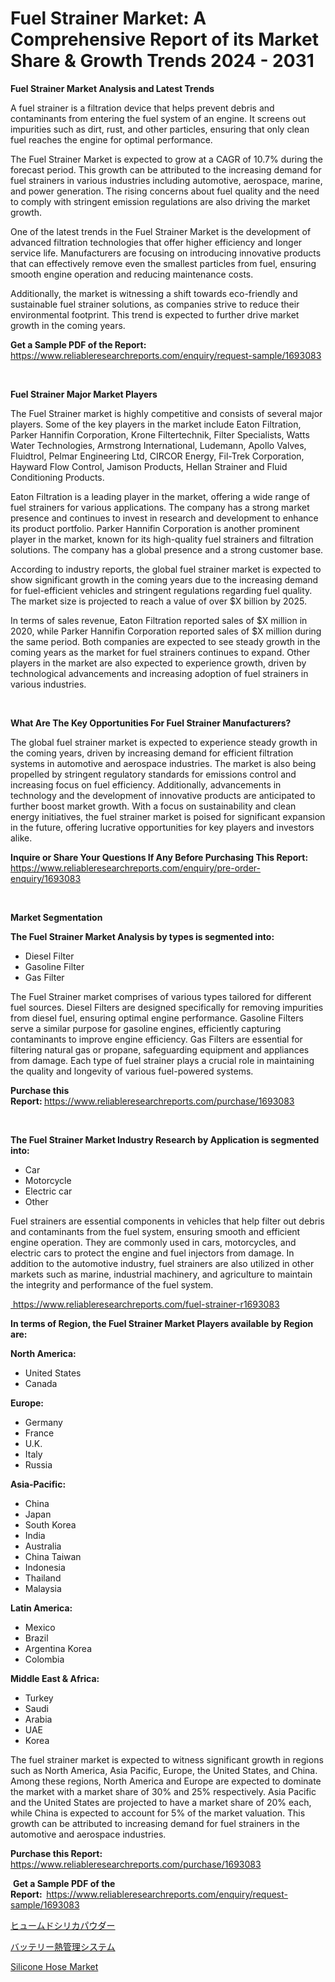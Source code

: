 <p><h1>Fuel Strainer Market: A Comprehensive Report of its Market Share & Growth Trends 2024 - 2031</h1></p><p><strong>Fuel Strainer Market Analysis and Latest Trends</strong></p>
<p><p>A fuel strainer is a filtration device that helps prevent debris and contaminants from entering the fuel system of an engine. It screens out impurities such as dirt, rust, and other particles, ensuring that only clean fuel reaches the engine for optimal performance.</p><p>The Fuel Strainer Market is expected to grow at a CAGR of 10.7% during the forecast period. This growth can be attributed to the increasing demand for fuel strainers in various industries including automotive, aerospace, marine, and power generation. The rising concerns about fuel quality and the need to comply with stringent emission regulations are also driving the market growth.</p><p>One of the latest trends in the Fuel Strainer Market is the development of advanced filtration technologies that offer higher efficiency and longer service life. Manufacturers are focusing on introducing innovative products that can effectively remove even the smallest particles from fuel, ensuring smooth engine operation and reducing maintenance costs.</p><p>Additionally, the market is witnessing a shift towards eco-friendly and sustainable fuel strainer solutions, as companies strive to reduce their environmental footprint. This trend is expected to further drive market growth in the coming years.</p></p>
<p><strong>Get a Sample PDF of the Report:&nbsp;</strong> <a href="https://www.reliableresearchreports.com/enquiry/request-sample/1693083">https://www.reliableresearchreports.com/enquiry/request-sample/1693083</a></p>
<p>&nbsp;</p>
<p><strong>Fuel Strainer Major Market Players</strong></p>
<p><p>The Fuel Strainer market is highly competitive and consists of several major players. Some of the key players in the market include Eaton Filtration, Parker Hannifin Corporation, Krone Filtertechnik, Filter Specialists, Watts Water Technologies, Armstrong International, Ludemann, Apollo Valves, Fluidtrol, Pelmar Engineering Ltd, CIRCOR Energy, Fil-Trek Corporation, Hayward Flow Control, Jamison Products, Hellan Strainer and Fluid Conditioning Products.</p><p>Eaton Filtration is a leading player in the market, offering a wide range of fuel strainers for various applications. The company has a strong market presence and continues to invest in research and development to enhance its product portfolio. Parker Hannifin Corporation is another prominent player in the market, known for its high-quality fuel strainers and filtration solutions. The company has a global presence and a strong customer base.</p><p>According to industry reports, the global fuel strainer market is expected to show significant growth in the coming years due to the increasing demand for fuel-efficient vehicles and stringent regulations regarding fuel quality. The market size is projected to reach a value of over $X billion by 2025.</p><p>In terms of sales revenue, Eaton Filtration reported sales of $X million in 2020, while Parker Hannifin Corporation reported sales of $X million during the same period. Both companies are expected to see steady growth in the coming years as the market for fuel strainers continues to expand. Other players in the market are also expected to experience growth, driven by technological advancements and increasing adoption of fuel strainers in various industries.</p></p>
<p>&nbsp;</p>
<p><strong>What Are The Key Opportunities For Fuel Strainer Manufacturers?</strong></p>
<p><p>The global fuel strainer market is expected to experience steady growth in the coming years, driven by increasing demand for efficient filtration systems in automotive and aerospace industries. The market is also being propelled by stringent regulatory standards for emissions control and increasing focus on fuel efficiency. Additionally, advancements in technology and the development of innovative products are anticipated to further boost market growth. With a focus on sustainability and clean energy initiatives, the fuel strainer market is poised for significant expansion in the future, offering lucrative opportunities for key players and investors alike.</p></p>
<p><strong>Inquire or Share Your Questions If Any Before Purchasing This Report:</strong> <a href="https://www.reliableresearchreports.com/enquiry/pre-order-enquiry/1693083">https://www.reliableresearchreports.com/enquiry/pre-order-enquiry/1693083</a></p>
<p>&nbsp;</p>
<p><strong>Market Segmentation</strong></p>
<p><strong>The Fuel Strainer Market Analysis by types is segmented into:</strong></p>
<p><ul><li>Diesel Filter</li><li>Gasoline Filter</li><li>Gas Filter</li></ul></p>
<p><p>The Fuel Strainer market comprises of various types tailored for different fuel sources. Diesel Filters are designed specifically for removing impurities from diesel fuel, ensuring optimal engine performance. Gasoline Filters serve a similar purpose for gasoline engines, efficiently capturing contaminants to improve engine efficiency. Gas Filters are essential for filtering natural gas or propane, safeguarding equipment and appliances from damage. Each type of fuel strainer plays a crucial role in maintaining the quality and longevity of various fuel-powered systems.</p></p>
<p><strong>Purchase this Report:&nbsp;</strong><a href="https://www.reliableresearchreports.com/purchase/1693083">https://www.reliableresearchreports.com/purchase/1693083</a></p>
<p>&nbsp;</p>
<p><strong>The Fuel Strainer Market Industry Research by Application is segmented into:</strong></p>
<p><ul><li>Car</li><li>Motorcycle</li><li>Electric car</li><li>Other</li></ul></p>
<p><p>Fuel strainers are essential components in vehicles that help filter out debris and contaminants from the fuel system, ensuring smooth and efficient engine operation. They are commonly used in cars, motorcycles, and electric cars to protect the engine and fuel injectors from damage. In addition to the automotive industry, fuel strainers are also utilized in other markets such as marine, industrial machinery, and agriculture to maintain the integrity and performance of the fuel system.</p></p>
<p><a href="https://www.reliableresearchreports.com/fuel-strainer-r1693083">&nbsp;https://www.reliableresearchreports.com/fuel-strainer-r1693083</a></p>
<p><strong>In terms of Region, the Fuel Strainer Market Players available by Region are:</strong></p>
<p>
    <p> <strong> North America: </strong>
        <ul>
            <li>United States</li>
            <li>Canada</li>
        </ul>
        </p> 
    <p> <strong> Europe: </strong>
        <ul>
            <li>Germany</li>
            <li>France</li>
            <li>U.K.</li>
            <li>Italy</li>
            <li>Russia</li>
        </ul>
        </p> 
    <p> <strong> Asia-Pacific: </strong>
        <ul>
            <li>China</li>
            <li>Japan</li>
            <li>South Korea</li>
            <li>India</li>
            <li>Australia</li>
            <li>China Taiwan</li>
            <li>Indonesia</li>
            <li>Thailand</li>
            <li>Malaysia</li>
        </ul>
        </p> 
    <p> <strong> Latin America: </strong>
        <ul>
            <li>Mexico</li>
            <li>Brazil</li>
            <li>Argentina Korea</li>
            <li>Colombia</li>
        </ul>
        </p> 
    <p> <strong> Middle East & Africa: </strong>
        <ul>
            <li>Turkey</li>
            <li>Saudi</li>
            <li>Arabia</li>
            <li>UAE</li>
            <li>Korea</li>
        </ul>
    </p>
    </p>
<p><p>The fuel strainer market is expected to witness significant growth in regions such as North America, Asia Pacific, Europe, the United States, and China. Among these regions, North America and Europe are expected to dominate the market with a market share of 30% and 25% respectively. Asia Pacific and the United States are projected to have a market share of 20% each, while China is expected to account for 5% of the market valuation. This growth can be attributed to increasing demand for fuel strainers in the automotive and aerospace industries.</p></p>
<p><strong>Purchase this Report: </strong><a href="https://www.reliableresearchreports.com/purchase/1693083">https://www.reliableresearchreports.com/purchase/1693083</a></p>
<p>&nbsp;<strong>Get a Sample PDF of the Report:&nbsp;&nbsp;</strong><a href="https://www.reliableresearchreports.com/enquiry/request-sample/1693083">https://www.reliableresearchreports.com/enquiry/request-sample/1693083</a></p>
<p><strong></strong></p>
<p><p><a href="https://github.com/marbadji/Market-Research-Report-List-1/blob/main/233793427401.md">ヒュームドシリカパウダー</a></p><p><a href="https://github.com/KaydenJohns1964/Market-Research-Report-List-1/blob/main/595161827402.md">バッテリー熱管理システム</a></p><p><a href="https://github.com/mancsybtousav/Market-Research-Report-List-2/blob/main/silicone-hose-market.md">Silicone Hose Market</a></p></p>